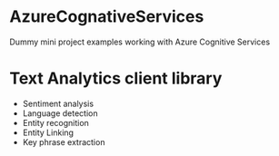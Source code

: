 # AzureCognativeServices
Dummy mini project examples working with Azure Cognitive Services

# Text Analytics client library

* Sentiment analysis
* Language detection
* Entity recognition
* Entity Linking
* Key phrase extraction